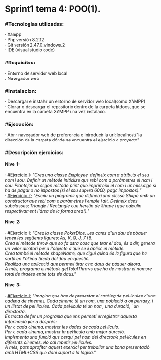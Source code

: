 **<h1>Sprint1 tema 4: POO(1).</h1>**

**<h3>#Tecnologías utilizadas:</h3>**
    · Xampp<br>
    · Php versión 8.2.12<br>
    · Git versión 2.47.0.windows.2<br>
    · IDE (visual studio code)

**<h3>#Requisitos:</h3>**
    · Entorno de servidor web local<br>
    . Navegador web

**<h3>#Instalacíon:</h3>**
    · Descargar e instalar un entorno de servidor web local(como XAMPP)<br>
    · Clonar o descargar el repositorio dentro de la carpeta htdocs, que se encuentra en la carpeta XAMPP una vez instalado.

**<h3>#Ejecución:</h3>**
    · Abrir navegador web de preferencia e introducir la url: localhost/"la dirección de la carpeta dónde se encuentra el ejercicio o proyecto"

**<h3>#Descripción ejercicios:</h3>**
    **<h4>Nivel 1:</h4>**
    · <a href="1.4.1_POO1_nivell1">#Ejercicio 1</a>: *"Crea una classe Employee, defineix com a atributs el seu nom i sou. Definir un mètode initialize que rebi com a paràmetres el nom i sou. Plantejar un segon mètode print que imprimeixi el nom i un missatge si ha de pagar o no impostos (si el sou supera 6000, paga impostos)."*<br>
    · <a href="1.4.2_POO1_nivell1">#Ejercicio 2</a>; *"Escriu un programa que defineixi una classe Shape amb un constructor que rebi com a paràmetres l'ample i alt. Defineix dues subclasses; Triangle i Rectangle que heretin de Shape i que calculin respectivament l'àrea de la forma area()."*
    **<h4>Nivel 2:</h4>**
    · <a href="1.4.1_POO1_nivell2">#Ejercicio 1</a>; *"Crea la classe PokerDice. Les cares d'un dau de pòquer tenen les següents 
    figures: As, K, Q, J, 7 i 8.<br>Crea el mètode throw que no fa altra cosa que tirar el dau, és a dir, genera un valor aleatori 
    per a l'objecte a què se li aplica el mètode.<br>Crea també el mètode shapeName, que digui quina és la figura que ha sortit en 
    l'última tirada del dau en qüestió.<br>Realitza una aplicació que permeti tirar cinc daus de pòquer alhora.<br>A més, programa 
    el mètode getTotalThrows que ha de mostrar el nombre total de tirades entre tots els daus."*
    **<h4>Nivel 3:</h4>**
    · <a href="1.4.1_POO1_nivell3">#Ejercicio 1</a>; *"Imagina que has de presentar el catàleg de pel·lícules d'una cadena de cinemes. Cada cinema té un nom, una població a on pertany, i un llistat de pel·lícules. Cada pel·lícula té un nom, una duració, i un director/a.<br>Es tracta de fer un programa que ens permeti enregistrar aquesta informació per a després:<br>Per a cada cinema, mostrar les dades de cada pel·lícula.<br>Per a cada cinema, mostrar la pel·lícula amb major duració.<br>Implementa una funció que cerqui pel nom del director/a pel·lícules en diferents cinemes. No cal repetir pel·lícules.<br>A més, pots aprofitar aquest exercici per treballar una bona presentació amb HTML+CSS que doni suport a la lògica."*<br>